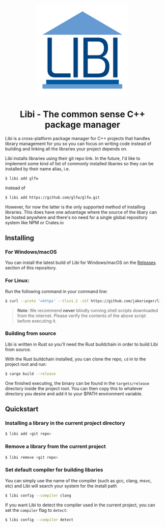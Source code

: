 <p align="center">
    <img src="docs/libi_logo.svg" width="300">
</p>

<h1 align="center">
Libi - The common sense C++ package manager
</h1>

Libi is a cross-platform package manager for C++ projects that handles library management for you so you can focus on writing code instead of building and linking all the libraries your project depends on.

Libi installs libraries using their git repo link. In the future, I'd like to implement some kind of list of commonly installed libaries so they can be installed by their name alias, i.e.
```bash
$ libi add glfw
```

instead of
```bash
$ libi add https://github.com/glfw/glfw.git
```

However, for now the latter is the only supported method of installing libraries. This does have one advantage where the source of the libary can be hosted anywhere and there's no need for a single global repository system like NPM or Crates.io

## Installing

### For Windows/macOS
You can install the latest build of Libi for Windows/macOS on the [Releases](https://github.com/jakerieger/libi/release/latest) section of this repository.

### For Linux:
Run the following command in your command line:
```bash
$ curl --proto '=https' --tlsv1.2 -sSf https://github.com/jakerieger/libi/releases/download/latest/install-linux.sh | sh
```
> **Note**: We recommend **never** blindly running shell scripts downloaded from the internet. Please verify the contents of the above script before executing it.

### Building from source
Libi is written in Rust so you'll need the Rust buildchain in order to build Libi from source. 

With the Rust buildchain installed, you can clone the repo, `cd` in to the project root and run:
```bash
$ cargo build --release
```

One finished executing, the binary can be found in the `targets/release` directory inside the project root. You can then copy this to whatever directory you desire and add it to your $PATH environment variable.

## Quickstart

### Installing a library in the current project directory
```bash
$ libi add <git repo>
```

### Remove a library from the current project
```bash
$ libi remove <git repo>
```

### Set default compiler for building libaries
You can simply use the name of the compiler (such as gcc, clang, msvc, etc) and Libi will search your system for the install path
```bash
$ libi config --compiler clang
```

If you want Libi to detect the compiler used in the current project, you can set the `compiler` flag to `detect`:
```bash
$ libi config --compiler detect
```